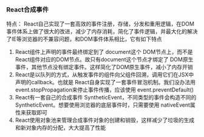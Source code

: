 ### React合成事件

特点：
React自己实现了一套高效的事件注册，存储，分发和重用逻辑，在DOM事件体系上做了很大的改进，减少了内存消耗，简化了事件逻辑，并最大化的解决了IE等浏览器的不兼容问题，和DOM事件体系相比，它有如下特点

1. React组件上声明的事件最终绑定到了 document这个 DOM节点上，而不是React组件对应的DOM节点。故只有document这个节点才绑定了 DOM原生事件，其他节点没有绑定事件。这样简化了DOM原生事件，减小了内存开销
2. React是以队列的方式，从触发事件的组件向父组件回溯，调用它们在JSX中声明的callback。也就是 React自身实现了一套事件冒泡机制。我们没办法用 event.stopPropagation来停止事件传播，应该使用 event.preventDefault()
3. React有一套自己的合成事件  SyntheticEvent，不同类型的事件会构造不同的 SyntheticEvent。想要使用浏览器的底层事件时，只需要使用 nativeEvent属性来获取即可
4. React使用对象池来管理合成事件对象的创建和销毁，这样减少了垃圾的生成和新对象内存的分配，大大提高了性能